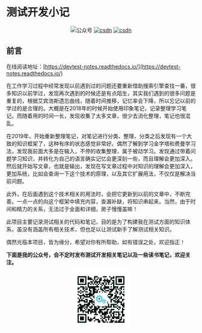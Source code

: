 # 测试开发小记
<p align="center">
  <a ><img src="https://img.shields.io/badge/%E5%85%AC%E4%BC%97%E5%8F%B7-%E6%B5%8B%E8%AF%95%E5%BC%80%E5%8F%91%E5%B0%8F%E8%AE%B0-brightgreen.svg?style=plastic&logo=WeChat" alt="公众号"></a>
  <a href="https://blog.csdn.net/u010698107"><img src="https://img.shields.io/badge/csdn-CSDN-red.svg" alt="csdn"></a>
  <a href="https://www.cnblogs.com/hiyong/"><img src="https://img.shields.io/badge/cnblogs-博客园-blue.svg" alt="csdn"></a> 
</p>

## 前言

在线阅读地址：[https://devtest-notes.readthedocs.io/](https://devtest-notes.readthedocs.io/)

在工作学习过程中经常发现以前遇到过的问题还要重新借助搜索引擎查找一番，很多知识以前学过，发现再次遇到的时候还是有点陌生，其实我们遇到的很多问题是重复的，根据艾宾浩斯遗忘曲线，随着时间推移，记忆率会下降，所以忘记以前的学过的是合理的。大概是在2018年的时候开始使用印象笔记，记录整理学习笔记。而随着用的时间一长，发现收集了太多文章，很少去消化整理，笔记也很混乱。

在2019年，开始重新整理笔记，对笔记进行分类、整理，分类之后发现有一个大致的知识框架了，这种有序的状态感觉非常好。偶然了解到学习金字塔和费曼学习法，发现我前面大多是在输入，不停的收集整理，属于被动学习。发现通过带着问题学习知识，并转化为自己的语言确实记忆会更深刻一些，而且理解会更加深入。然后就开始写文章，也就是输出，发现在写文章过程中对知识的理解会更加深入，更加系统，比如会查询一下这个技术的原理，以及其它扩展用法，不仅仅是解决当前问题。

此外，在后面遇到这个技术相关的用法时，会把它更新到以前的文章中，不断完善。一点一点的向这个框架中填充内容，查漏补缺，将知识串起来。当然，由于时间和精力的关系，无法过于全面和详细，房子慢慢盖嘛！

此项目主要记录测试相关的代码和笔记，目的是为了构建我在测试方面的知识体系，虽没有涵盖所有相关技术，但也足以让测试新手了解测试相关知识。

偶然光临本项目，皆为缘分，希望对你有所帮助，如有错误之处，欢迎指正！

**下面是我的公众号，会不定时发布测试开发相关笔记以及一些读书笔记，欢迎关注。**
<p align="center">
  <a><img src="docs\img\wechat.png" alt="微信公众号" width="30%" height="30%" ></a>
</p>
